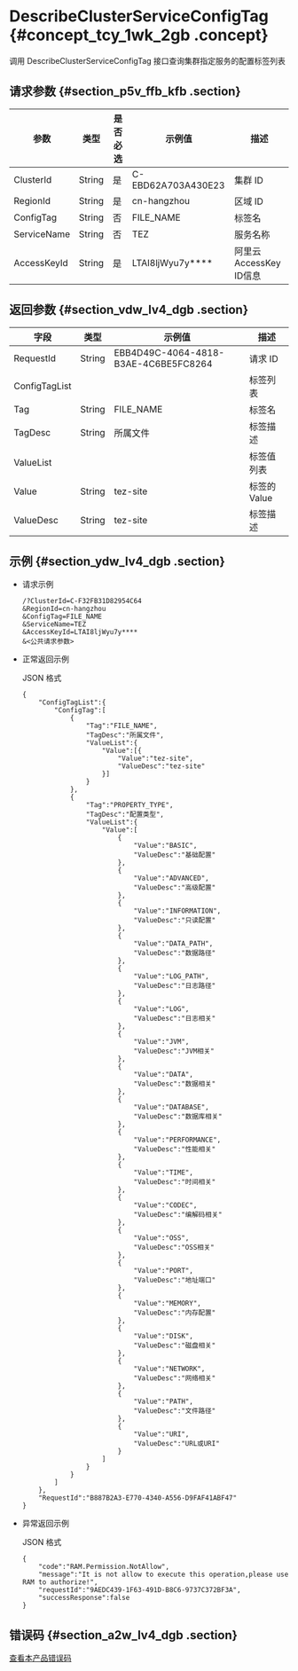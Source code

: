 # DescribeClusterServiceConfigTag {#concept_tcy_1wk_2gb .concept}

调用 DescribeClusterServiceConfigTag 接口查询集群指定服务的配置标签列表

## 请求参数 {#section_p5v_ffb_kfb .section}

|参数|类型|是否必选|示例值|描述|
|--|--|----|---|--|
|ClusterId|String|是|C-EBD62A703A430E23|集群 ID|
|RegionId|String|是|cn-hangzhou|区域 ID|
|ConfigTag|String|否|FILE\_NAME|标签名|
|ServiceName|String|否|TEZ|服务名称|
|AccessKeyId|String|是|LTAI8ljWyu7y\*\*\*\*|阿里云AccessKey ID信息|

## 返回参数 {#section_vdw_lv4_dgb .section}

|字段|类型|示例值|描述|
|--|--|---|--|
|RequestId|String|EBB4D49C-4064-4818-B3AE-4C6BE5FC8264|请求 ID|
|ConfigTagList| | |标签列表|
|Tag|String|FILE\_NAME|标签名|
|TagDesc|String|所属文件|标签描述|
|ValueList| | |标签值列表|
|Value|String|tez-site|标签的 Value|
|ValueDesc|String|tez-site|标签描述|

## 示例 {#section_ydw_lv4_dgb .section}

-   请求示例

    ```
    /?ClusterId=C-F32FB31D82954C64
    &RegionId=cn-hangzhou
    &ConfigTag=FILE_NAME
    &ServiceName=TEZ
    &AccessKeyId=LTAI8ljWyu7y****
    &<公共请求参数>
    ```

-   正常返回示例

    JSON 格式

    ```
    {
    	"ConfigTagList":{
    		"ConfigTag":[
    			{
    				"Tag":"FILE_NAME",
    				"TagDesc":"所属文件",
    				"ValueList":{
    					"Value":[{
    						"Value":"tez-site",
    						"ValueDesc":"tez-site"
    					}]
    				}
    			},
    			{
    				"Tag":"PROPERTY_TYPE",
    				"TagDesc":"配置类型",
    				"ValueList":{
    					"Value":[
    						{
    							"Value":"BASIC",
    							"ValueDesc":"基础配置"
    						},
    						{
    							"Value":"ADVANCED",
    							"ValueDesc":"高级配置"
    						},
    						{
    							"Value":"INFORMATION",
    							"ValueDesc":"只读配置"
    						},
    						{
    							"Value":"DATA_PATH",
    							"ValueDesc":"数据路径"
    						},
    						{
    							"Value":"LOG_PATH",
    							"ValueDesc":"日志路径"
    						},
    						{
    							"Value":"LOG",
    							"ValueDesc":"日志相关"
    						},
    						{
    							"Value":"JVM",
    							"ValueDesc":"JVM相关"
    						},
    						{
    							"Value":"DATA",
    							"ValueDesc":"数据相关"
    						},
    						{
    							"Value":"DATABASE",
    							"ValueDesc":"数据库相关"
    						},
    						{
    							"Value":"PERFORMANCE",
    							"ValueDesc":"性能相关"
    						},
    						{
    							"Value":"TIME",
    							"ValueDesc":"时间相关"
    						},
    						{
    							"Value":"CODEC",
    							"ValueDesc":"编解码相关"
    						},
    						{
    							"Value":"OSS",
    							"ValueDesc":"OSS相关"
    						},
    						{
    							"Value":"PORT",
    							"ValueDesc":"地址端口"
    						},
    						{
    							"Value":"MEMORY",
    							"ValueDesc":"内存配置"
    						},
    						{
    							"Value":"DISK",
    							"ValueDesc":"磁盘相关"
    						},
    						{
    							"Value":"NETWORK",
    							"ValueDesc":"网络相关"
    						},
    						{
    							"Value":"PATH",
    							"ValueDesc":"文件路径"
    						},
    						{
    							"Value":"URI",
    							"ValueDesc":"URL或URI"
    						}
    					]
    				}
    			}
    		]
    	},
    	"RequestId":"B887B2A3-E770-4340-A556-D9FAF41ABF47"
    }
    ```

-   异常返回示例

    JSON 格式

    ```
    {
    	"code":"RAM.Permission.NotAllow",
    	"message":"It is not allow to execute this operation,please use RAM to authorize!",
    	"requestId":"9AEDC439-1F63-491D-B8C6-9737C372BF3A",
    	"successResponse":false
    }
    ```


## 错误码 {#section_a2w_lv4_dgb .section}

[查看本产品错误码](https://error-center.alibabacloud.com/status/product/Emr)

